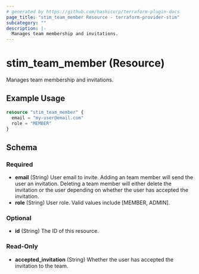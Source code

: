 ```yaml
---
# generated by https://github.com/hashicorp/terraform-plugin-docs
page_title: "stim_team_member Resource - terraform-provider-stim"
subcategory: ""
description: |-
  Manages team membership and invitations.
---
```


# stim_team_member (Resource)

Manages team membership and invitations.

## Example Usage

```terraform
resource "stim_team_member" {
  email = "my-user@email.com"
  role = "MEMBER"
}
```

<!-- schema generated by tfplugindocs -->
## Schema

### Required

- **email** (String) User email to invite. Adding an team member will send the user an invitation. Deleting a team member will either delete the invitation or the user depending on whether the user has accepted the invitation.
- **role** (String) User role. Valid values include [MEMBER, ADMIN].

### Optional

- **id** (String) The ID of this resource.

### Read-Only

- **accepted_invitation** (String) Whether the user has accepted the invitation to the team.


